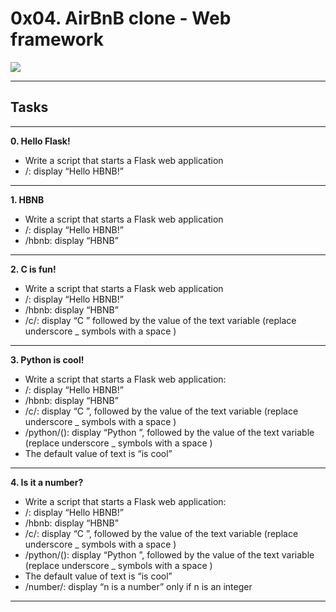 # 0x04. AirBnB clone - Web framework

![](https://s3.amazonaws.com/intranet-projects-files/concepts/74/hbnb_step3.png)
___________________________________________________________________________________

## Tasks
___________________________________________________________________________________
**0. Hello Flask!**
- Write a script that starts a Flask web application
- /: display “Hello HBNB!”  
___________________________________________________________________________________
**1. HBNB**
- Write a script that starts a Flask web application
- /: display “Hello HBNB!”
- /hbnb: display “HBNB”  
___________________________________________________________________________________
**2. C is fun!**  
- Write a script that starts a Flask web application
- /: display “Hello HBNB!”  
- /hbnb: display “HBNB”  
- /c/<text>: display “C ” followed by the value of the text variable (replace underscore _ symbols with a space )
____________________________________________________________________________________
**3. Python is cool!**
- Write a script that starts a Flask web application:
- /: display “Hello HBNB!”  
- /hbnb: display “HBNB”  
- /c/<text>: display “C ”, followed by the value of the text variable (replace underscore _ symbols with a space )  
- /python/(<text>): display “Python ”, followed by the value of the text variable (replace underscore _ symbols with a space )  
- The default value of text is “is cool”
_____________________________________________________________________________________
**4. Is it a number?**
- Write a script that starts a Flask web application:  
- /: display “Hello HBNB!”  
- /hbnb: display “HBNB”  
- /c/<text>: display “C ”, followed by the value of the text variable (replace underscore _ symbols with a space )  
- /python/(<text>): display “Python ”, followed by the value of the text variable (replace underscore _ symbols with a space )  
- The default value of text is “is cool”  
- /number/<n>: display “n is a number” only if n is an integer
_____________________________________________________________________________________
